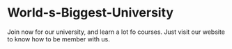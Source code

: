 # World-s-Biggest-University
Join now for our university, and learn a lot fo courses. Just visit our website to know how to be member with us.
